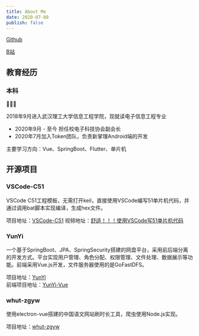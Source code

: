 ```yaml
---
title: About Me
date: 2020-07-08
publish: false
---
```


[Github](https://github.com/kcqnly)  

[B站](https://space.bilibili.com/44799291)

## 教育经历

### 本科

💪💪💪  

2018年9月进入武汉理工大学信息工程学院，现就读电子信息工程专业

- 2020年9月 - 至今 担任校电子科技协会副会长
- 2020年7月加入Token团队，负责新掌理Android端的开发

主要学习方向：Vue、SpringBoot、Flutter、单片机

## 开源项目

### VSCode-C51

VSCode C51工程模板，无需打开keil，直接使用VSCode编写51单片机代码，并通过调用bat脚本实现编译，生成hex文件。

项目地址：[VSCode-C51](https://github.com/kcqnly/VSCode-C51)
视频地址：[舒适！！！使用VSCode写51单片机代码](https://www.bilibili.com/video/BV1DA411v7Cv/)

### YunYi

一个基于SpringBoot、JPA、SpringSecurity搭建的网盘平台，采用前后端分离的开发方式。平台实现用户管理、角色分配、权限管理、文件处理、数据展示等功能。前端采用Vue.js开发，文件服务器使用的是GoFastDFS。

项目地址：[YunYi](https://github.com/kcqnly/YunYi)  
前端项目地址：[YunYi-Vue](https://github.com/kcqnly/YunYi-Vue)

### whut-zgyw

使用electron-vue搭建的中国语文网站刷时长工具，爬虫使用Node.js实现。

项目地址：[whut-zgyw](https://github.com/kcqnly/whut-zgyw)
